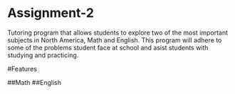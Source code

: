 # Assignment-2
Tutoring program that allows students to explore two of the most important subjects in North America, Math and English. This program will adhere to some of the problems student face at school and asist students with studying and practicing.

#Features

##Math
##English
